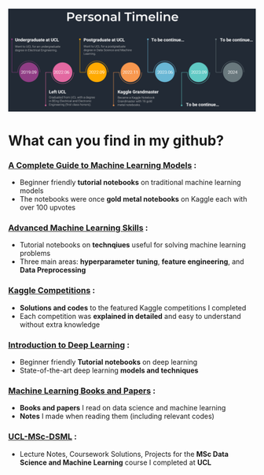 ![ryanluoli1 commit timeline](./Timeline.png)

# What can you find in my github?


### **[A Complete Guide to Machine Learning Models](https://github.com/ryanluoli1/A-Complete-Guide-to-Machine-Learning-Models)** :

  - Beginner friendly **tutorial notebooks** on traditional machine learning models
  - The notebooks were once **gold metal notebooks** on Kaggle each with over 100 upvotes


### **[Advanced Machine Learning Skills](https://github.com/ryanluoli1/Advanced-Machine-Learning-Skills)** :

  - Tutorial notebooks on **technqiues** useful for solving machine learning problems
  - Three main areas: **hyperparameter tuning**, **feature engineering**, and **Data Preprocessing**


### **[Kaggle Competitions](https://github.com/ryanluoli1/Kaggle-Competitions)** :
 
  - **Solutions and codes** to the featured Kaggle competitions I completed
  - Each competition was **explained in detailed** and easy to understand without extra knowledge
 
 
### **[Introduction to Deep Learning](https://github.com/ryanluoli1/Introduction-to-Deep-Learning)** :
 
  - Beginner friendly **Tutorial notebooks** on deep learning
  - State-of-the-art deep learning **models and techniques** 


### **[Machine Learning Books and Papers](https://github.com/ryanluoli1/Machine-Learning-Books-and-Papers)** :

  - **Books and papers** I read on data science and machine learning 
  - **Notes** I made when reading them (including relevant codes)
 
 
### **[UCL-MSc-DSML](https://github.com/ryanluoli1/UCL-MSc-DSML)** :
 
  - Lecture Notes, Coursework Solutions, Projects for the **MSc Data Science and Machine Learning** course I completed at **UCL**
